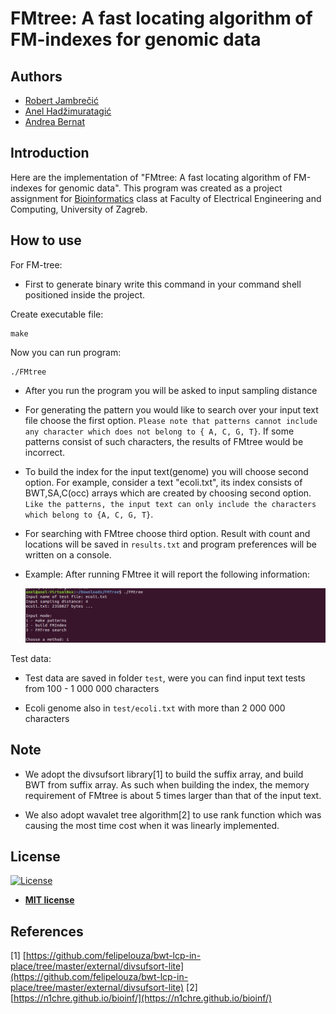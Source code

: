 
FMtree: A fast locating algorithm of FM-indexes for genomic data
============

## Authors
- [Robert Jambrečić](https://github.com/robijam)
- [Anel Hadžimuratagić](https://github.com/anelka19)
- [Andrea Bernat](https://github.com/bernatandrea)




Introduction
-------  

Here are the implementation of "FMtree: A fast locating algorithm of FM-indexes for genomic data".
This program was created as a project assignment for <a href="https://www.fer.unizg.hr/predmet/bio" target="_blank">Bioinformatics</a> class at Faculty of Electrical Engineering and Computing, University of Zagreb.







How to use
-------



For FM-tree:

* First to generate binary write this command in your command shell positioned inside the project.

Create executable file:
```
make 
```
Now you can run program:
```
./FMtree 
```

* After you run the program you will be asked to input sampling distance

* For generating the pattern you would like to search over your input text file choose the first option.
`Please note that patterns cannot include any character which does not belong to { A, C, G, T}`. 
If some patterns consist of such characters, the results of FMtree would be incorrect.

* To build the index for the input text(genome) you will choose second option.
 For example, consider a text "ecoli.txt", its index consists of  BWT,SA,C(occ) arrays which are created by choosing 
 second option. `Like the patterns, the input text can only include the characters which belong to {A, C, G, T}`.

* For searching with FMtree choose third option. Result with count and locations will be saved in `results.txt` and 
program preferences will be written on a console.

* Example: After running FMtree it will report the following information:

     ![example1](https://github.com/bernatandrea/FM-tree/raw/master/example1.png) 


Test data:

* Test data are saved in folder `test`, were you can find input text tests from 100 - 1 000 000 characters 

* Ecoli genome also in `test/ecoli.txt` with more than 2 000 000 characters




Note
-------
* We adopt the divsufsort library[1] to build the suffix array, and build BWT from suffix array. As such when building the index, the memory requirement of FMtree is about 5 times larger than that of the input text.

* We also adopt wavalet tree algorithm[2] to use rank function which was causing the most time cost when it was linearly implemented.

## License

[![License](http://img.shields.io/:license-mit-blue.svg?style=flat-square)](http://badges.mit-license.org)

- **[MIT license](http://opensource.org/licenses/mit-license.php)**


References
-------
[1] [https://github.com/felipelouza/bwt-lcp-in-place/tree/master/external/divsufsort-lite](https://github.com/felipelouza/bwt-lcp-in-place/tree/master/external/divsufsort-lite)
[2][https://n1chre.github.io/bioinf/](https://n1chre.github.io/bioinf/)

